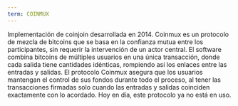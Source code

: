 ```yaml
---
term: COINMUX
---
```


Implementación de coinjoin desarrollada en 2014. Coinmux es un protocolo de mezcla de bitcoins que se basa en la confianza mutua entre los participantes, sin requerir la intervención de un actor central. El software combina bitcoins de múltiples usuarios en una única transacción, donde cada salida tiene cantidades idénticas, rompiendo así los enlaces entre las entradas y salidas. El protocolo Coinmux asegura que los usuarios mantengan el control de sus fondos durante todo el proceso, al tener las transacciones firmadas solo cuando las entradas y salidas coinciden exactamente con lo acordado. Hoy en día, este protocolo ya no está en uso.